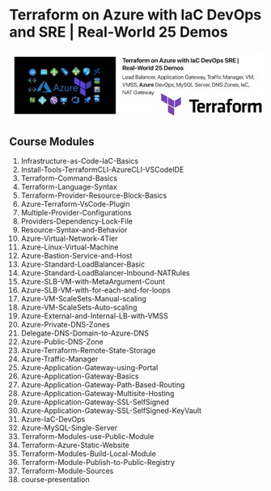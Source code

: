 # Terraform on Azure with IaC DevOps and SRE | Real-World 25 Demos
![Terraform on Azure with IaC DevOps and SRE | Real-World 25 Demos](p1.jpg)

## Course Modules
01. Infrastructure-as-Code-IaC-Basics
02. Install-Tools-TerraformCLI-AzureCLI-VSCodeIDE
3. Terraform-Command-Basics
4. Terraform-Language-Syntax
5. Terraform-Provider-Resource-Block-Basics
6. Azure-Terraform-VsCode-Plugin
7. Multiple-Provider-Configurations
8. Providers-Dependency-Lock-File
9. Resource-Syntax-and-Behavior
10. Azure-Virtual-Network-4Tier
11. Azure-Linux-Virtual-Machine
12. Azure-Bastion-Service-and-Host
13. Azure-Standard-LoadBalancer-Basic
14. Azure-Standard-LoadBalancer-Inbound-NATRules
15. Azure-SLB-VM-with-MetaArgument-Count
16. Azure-SLB-VM-with-for-each-and-for-loops
17. Azure-VM-ScaleSets-Manual-scaling
18. Azure-VM-ScaleSets-Auto-scaling
19. Azure-External-and-Internal-LB-with-VMSS
20. Azure-Private-DNS-Zones
21. Delegate-DNS-Domain-to-Azure-DNS
22. Azure-Public-DNS-Zone
23. Azure-Terraform-Remote-State-Storage
24. Azure-Traffic-Manager
25. Azure-Application-Gateway-using-Portal
26. Azure-Application-Gateway-Basics
27. Azure-Application-Gateway-Path-Based-Routing
28. Azure-Application-Gateway-Multisite-Hosting
29. Azure-Application-Gateway-SSL-SelfSigned
30. Azure-Application-Gateway-SSL-SelfSigned-KeyVault
31. Azure-IaC-DevOps
32. Azure-MySQL-Single-Server
33. Terraform-Modules-use-Public-Module
34. Terraform-Azure-Static-Website
35. Terraform-Modules-Build-Local-Module
36. Terraform-Module-Publish-to-Public-Registry
37. Terraform-Module-Sources
38. course-presentation
